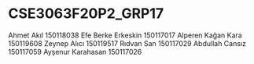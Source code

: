 # CSE3063F20P2_GRP17
Ahmet Akıl 150118038
Efe Berke Erkeskin 150117017
Alperen Kağan Kara 150119608
Zeynep Alıcı 150119517
Rıdvan San 150117029
Abdullah Cansız 150117059
Ayşenur Karahasan 150117026
